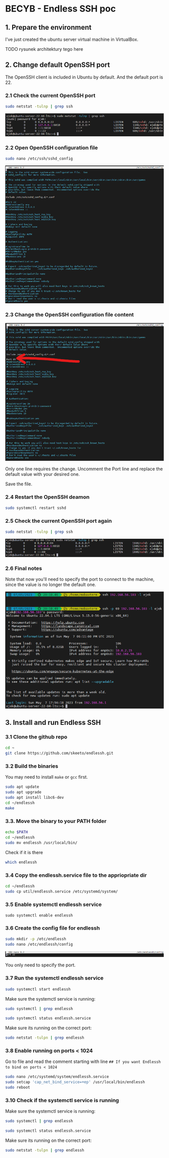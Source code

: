 # BECYB - Endless SSH poc

## 1. Prepare the environment

I've just created the ubuntu server virtual machine in VirtualBox.

TODO rysunek architektury tego here

## 2. Change default OpenSSH port

The OpenSSH client is included in Ubuntu by default. And the default port is 22.

### 2.1 Check the current OpenSSH port

```sh
sudo netstat -tulnp | grep ssh
```



<img src="img/1.png" style="zoom:100%;" />

### 2.2 Open OpenSSH configuration file

```sh
sudo nano /etc/ssh/sshd_config
```

![](img/2.png)

### 2.3 Change the OpenSSH configuration file content

![](img/3.png)

Only one line requires the change. Uncomment the Port line and replace the default value with your desired one.

Save the file.

### 2.4 Restart the OpenSSH deamon

```sh
sudo systemctl restart sshd
```

### 2.5 Check the current OpenSSH port again

```sh
sudo netstat -tulnp | grep ssh
```

![](img/4.png)

### 2.6 Final notes

Note that now you'll need to specify the port to connect to the machine, since the value is no longer the default one.

![](img/5.png)

## 3. Install and run Endless SSH

### 3.1 Clone the github repo

```sh
cd ~
git clone https://github.com/skeeto/endlessh.git
```

### 3.2 Build the binaries

You may need to install `make` or `gcc` first.

```sh
sudo apt update
sudo apt upgrade
sudo apt install libc6-dev
cd ~/endlessh
make
```

### 3.3. Move the binary to your PATH folder

```sh
echo $PATH
cd ~/endlessh
sudo mv endlessh /usr/local/bin/
```

Check if it is there

```sh
which endlessh
```

### 3.4 Copy the endlessh.service file to the appriopriate dir

```sh
cd ~/endlessh
sudo cp util/endlessh.service /etc/systemd/system/
```

### 3.5 Enable systemctl endlessh service

```
sudo systemctl enable endlessh
```

### 3.6 Create the config file for endlessh

```sh
sudo mkdir -p /etc/endlessh
sudo nano /etc/endlessh/config
```

![](img/6.png)

You only need to specify the port.

### 3.7 Run the systemctl endlessh service

```sh
sudo systemctl start endlessh
```

Make sure the systemctl service is running:

```sh
sudo systemctl | grep endlessh
```

```sh
sudo systemctl status endlessh.service
```

Make sure its running on the correct port:

```sh
sudo netstat -tulpn | grep endlessh
```

### 3.8 Enable running on ports < 1024

Go to file and read the comment starting with line `## If you want Endlessh to bind on ports < 1024`

```sh
sudo nano /etc/systemd/system/endlessh.service
sudo setcap 'cap_net_bind_service=+ep' /usr/local/bin/endlessh
sudo reboot
```

### 3.10 Check if the systemctl service is running

Make sure the systemctl service is running:

```sh
sudo systemctl | grep endlessh
```

```sh
sudo systemctl status endlessh.service
```

Make sure its running on the correct port:

```sh
sudo netstat -tulpn | grep endlessh
```



